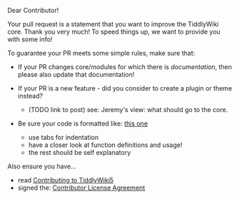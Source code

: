Dear Contributor!

Your pull request is a statement that you want to improve the TiddlyWiki core. Thank you very much! To speed things up, we want to provide you with some info!

To guarantee your PR meets some simple rules, make sure that: 

 - If your PR changes core/modules for which there is *documentation*, then please also update that documentation!

 - If your PR is a new feature - did you consider to create a plugin or theme instead?
   - (TODO link to post) see: Jeremy's view: what should go to the core.
 
 - Be sure your code is formatted like: [this one](https://github.com/Jermolene/TiddlyWiki5/blob/master/boot/boot.js)
   - use tabs for indentation
   - have a closer look at function definitions and usage!
   - the rest should be self explanatory

Also ensure you have...

 - read [Contributing to TiddlyWiki5](https://github.com/Jermolene/TiddlyWiki5/blob/master/contributing.md)
 - signed the: [Contributor License Agreement](https://github.com/Jermolene/TiddlyWiki5/blob/master/contributing.md#contributor-license-agreement)

